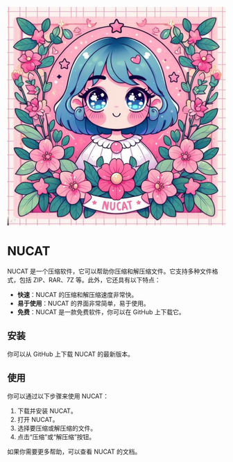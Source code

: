 ![LOGO](https://github.com/MliKiowa/NUCAT/blob/main/Resource/LOGO.jpg)

# NUCAT

NUCAT 是一个压缩软件，它可以帮助你压缩和解压缩文件。它支持多种文件格式，包括 ZIP、RAR、7Z 等。此外，它还具有以下特点：

- **快速**：NUCAT 的压缩和解压缩速度非常快。
- **易于使用**：NUCAT 的界面非常简单，易于使用。
- **免费**：NUCAT 是一款免费软件，你可以在 GitHub 上下载它。

## 安装

你可以从 GitHub 上下载 NUCAT 的最新版本。

## 使用

你可以通过以下步骤来使用 NUCAT：

1. 下载并安装 NUCAT。
2. 打开 NUCAT。
3. 选择要压缩或解压缩的文件。
4. 点击“压缩”或“解压缩”按钮。

如果你需要更多帮助，可以查看 NUCAT 的文档。
